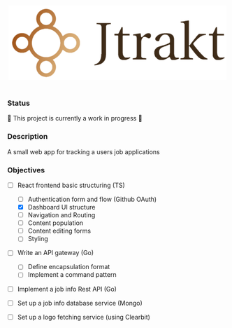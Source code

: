 <div style="text-align:center">
    <img src="frontend-service/public/images/brand.png" width="500" height="169">
</div>
<br/>

### Status
:construction: This project is currently a work in progress :construction:

### Description
A small web app for tracking a users job applications

### Objectives
- [ ] React frontend basic structuring (TS)
    - [ ] Authentication form and flow (Github OAuth)
    - [x] Dashboard UI structure
    - [ ] Navigation and Routing
    - [ ] Content population
    - [ ] Content editing forms
    - [ ] Styling
- [ ] Write an API gateway (Go)
    - [ ] Define encapsulation format
    - [ ] Implement a command pattern 
- [ ] Implement a job info Rest API (Go)
- [ ] Set up a job info database service (Mongo)
- [ ] Set up a logo fetching service (using Clearbit)


